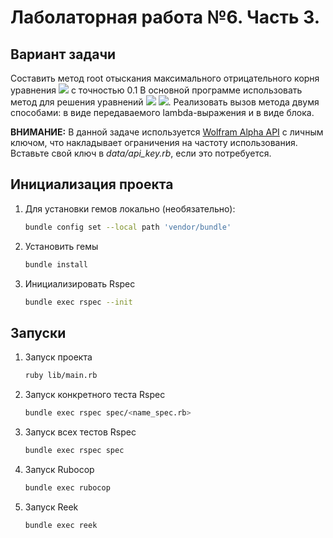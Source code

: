 # Лаболаторная работа №6. Часть 3.

## Вариант задачи
Составить метод root отыскания максимального отрицательного корня уравнения <img src="https://render.githubusercontent.com/render/math?math=f(x) = 0"> c точностью 0.1 В основной программе использовать метод для решения уравнений <img src="https://render.githubusercontent.com/render/math?math=-x^2+sin\frac{x}{2}=0"> <img src="https://render.githubusercontent.com/render/math?math=x^5+3x^3+x^2+1=0">. Реализовать вызов метода двумя способами: в виде передаваемого lambda-выражения и в виде блока.

**ВНИМАНИЕ:** В данной задаче используется [Wolfram Alpha API](https://products.wolframalpha.com/api/) c личным ключом, что накладывает ограничения на частоту использования. Вставьте свой ключ в *data/api_key.rb*, если это потребуется. 

## Инициализация проекта
1. Для установки гемов локально (необязательно):

    ```bash
    bundle config set --local path 'vendor/bundle'
    ```
    
2. Установить гемы

    ```bash
    bundle install
    ```
3. Инициализировать Rspec
    ```bash
    bundle exec rspec --init
    ```
## Запуски
1. Запуск проекта

    ```bash
    ruby lib/main.rb
    ```

2. Запуск конкретного теста Rspec

    ```bash
    bundle exec rspec spec/<name_spec.rb>
    ```
3. Запуск всех тестов Rspec
    ```bash
    bundle exec rspec spec
    ```
4. Запуск Rubocop
    ```bash
    bundle exec rubocop
    ```
5. Запуск Reek
    ```bash
    bundle exec reek
    ```

